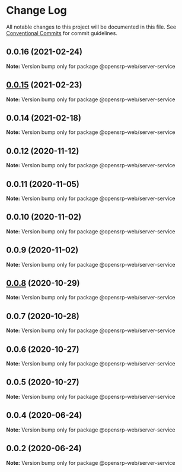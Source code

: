 # Change Log

All notable changes to this project will be documented in this file.
See [Conventional Commits](https://conventionalcommits.org) for commit guidelines.

## 0.0.16 (2021-02-24)

**Note:** Version bump only for package @opensrp-web/server-service

## [0.0.15](https://github.com/OpenSRP/web/compare/@opensrp-web/server-service@0.0.14...@opensrp-web/server-service@0.0.15) (2021-02-23)

**Note:** Version bump only for package @opensrp-web/server-service

## 0.0.14 (2021-02-18)

**Note:** Version bump only for package @opensrp-web/server-service

## 0.0.12 (2020-11-12)

**Note:** Version bump only for package @opensrp-web/server-service

## 0.0.11 (2020-11-05)

**Note:** Version bump only for package @opensrp-web/server-service

## 0.0.10 (2020-11-02)

**Note:** Version bump only for package @opensrp-web/server-service

## 0.0.9 (2020-11-02)

**Note:** Version bump only for package @opensrp-web/server-service

## [0.0.8](https://github.com/OpenSRP/web/compare/@opensrp-web/server-service@0.0.7...@opensrp-web/server-service@0.0.8) (2020-10-29)

**Note:** Version bump only for package @opensrp-web/server-service

## 0.0.7 (2020-10-28)

**Note:** Version bump only for package @opensrp-web/server-service

## 0.0.6 (2020-10-27)

**Note:** Version bump only for package @opensrp-web/server-service

## 0.0.5 (2020-10-27)

**Note:** Version bump only for package @opensrp-web/server-service

## 0.0.4 (2020-06-24)

**Note:** Version bump only for package @opensrp-web/server-service

## 0.0.2 (2020-06-24)

**Note:** Version bump only for package @opensrp-web/server-service
